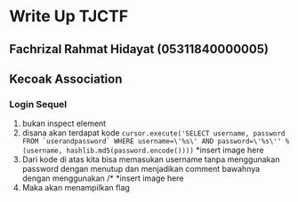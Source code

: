 # Write Up TJCTF 
## Fachrizal Rahmat Hidayat (05311840000005)
## Kecoak Association


### Login Sequel
1. bukan inspect element
2. disana akan terdapat kode ```cursor.execute('SELECT username, password FROM `userandpassword` WHERE username=\'%s\' AND password=\'%s\'' % (username, hashlib.md5(password.encode())))```
*insert image here
3. Dari kode di atas kita bisa memasukan username tanpa menggunakan password dengan menutup dan menjadikan comment bawahnya dengan menggunakan /*
*insert image here
4. Maka akan menampilkan flag 